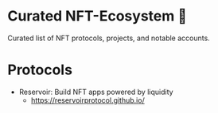 # Curated NFT-Ecosystem 👾 
Curated list of NFT protocols, projects, and notable accounts. 

# Protocols
- Reservoir: Build NFT apps powered by liquidity
    - https://reservoirprotocol.github.io/
    

